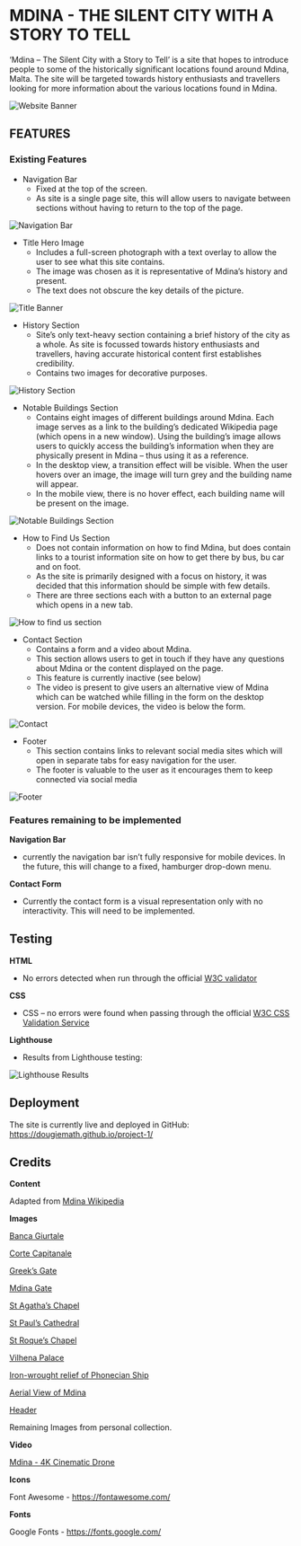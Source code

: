 # MDINA - THE SILENT CITY WITH A STORY TO TELL

‘Mdina – The Silent City with a Story to Tell’ is a site that hopes to introduce people to some of the historically significant locations found around Mdina, Malta.  The site will be targeted towards history enthusiasts and travellers looking for more information about the various locations found in Mdina.  

![Website Banner](assets/images/readme-images/hero-image-with-title.jpg)

## FEATURES

### Existing Features

* Navigation Bar
    - Fixed at the top of the screen.
    - As site is a single page site, this will allow users to navigate between sections without having to return to the top of the page.

![Navigation Bar](assets/images/readme-images/navigation-bar.jpg)

* Title Hero Image
    - Includes a full-screen photograph with a text overlay to allow the user to see what this site contains. 
    - The image was chosen as it is representative of Mdina’s history and present.
    - The text does not obscure the key details of the picture.

![Title Banner](assets/images/readme-images/hero-image-with-title-mobile.jpg)

* History Section
    - Site’s only text-heavy section containing a brief history of the city as a whole.  As site is focussed towards history enthusiasts and travellers, having accurate historical content first establishes credibility. 
    - Contains two images for decorative purposes.

![History Section](assets/images/readme-images/history-section-desktop.jpg)

* Notable Buildings Section
    - Contains eight images of different buildings around Mdina.  Each image serves as a link to the building’s dedicated Wikipedia page (which opens in a new window).  Using the building’s image allows users to quickly access the building’s information when they are physically present in Mdina – thus using it as a reference.
    - In the desktop view, a transition effect will be visible.  When the user hovers over an image, the image will turn grey and the building name will appear.
    - In the mobile view, there is no hover effect, each building name will be present on the image.

![Notable Buildings Section](assets/images/readme-images/notable-buildings-section-desktop.jpg)

* How to Find Us Section
    - Does not contain information on how to find Mdina, but does contain links to a tourist information site on how to get there by bus, bu car and on foot.
     - As the site is primarily designed with a focus on history, it was decided that this information should be simple with few details.
    - There are three sections each with a button to an external page which opens in a new tab.

![How to find us section](assets/images/readme-images/how-to-find-us-desktop.jpg)

* Contact Section
    - Contains a form and a video about Mdina.  
    - This section allows users to get in touch if they have any questions about Mdina or the content displayed on the page.
    - This feature is currently inactive (see below)
     - The video is present to give users an alternative view of Mdina which can be watched while filling in the form on the desktop version.  For mobile devices, the video is below the form.

![Contact](assets/images/readme-images/contact-section-desktop.jpg)

* Footer
    - This section contains links to relevant social media sites which will open in separate tabs for easy navigation for the user.
    - The footer is valuable to the user as it encourages them to keep connected via social media

![Footer](assets/images/readme-images/footer-desktop.jpg)

### Features remaining to be implemented

**Navigation Bar** 
* currently the navigation bar isn’t fully responsive for mobile devices.  In the future, this will change to a fixed, hamburger drop-down menu.

**Contact Form**
* Currently the contact form is a visual representation only with no interactivity.  This will need to be implemented.

## Testing
**HTML**
* No errors detected when run through the official [W3C validator](https://validator.w3.org/nu/?doc=https%3A%2F%2Fdougiemath.github.io%2Fproject-1%2F)

**CSS**
* CSS – no errors were found when passing through the official [W3C CSS Validation Service](https://jigsaw.w3.org/css-validator/validator?uri=https%3A%2F%2Fdougiemath.github.io%2Fproject-1%2F&profile=css3svg&usermedium=all&warning=1&vextwarning=&lang=en)

**Lighthouse**
* Results from Lighthouse testing:

![Lighthouse Results](assets/images/readme-images/lighthouse-results.jpg)

## Deployment

The site is currently live and deployed in GitHub: https://dougiemath.github.io/project-1/ 

## Credits

**Content**

Adapted from [Mdina Wikipedia](https://en.wikipedia.org/wiki/Mdina)

**Images**

[Banca Giurtale](https://commons.wikimedia.org/wiki/File:Mdina_St_Agatha_chapel.JPG#/media/File:Mdina_St_Agatha_chapel.JPG)

[Corte Capitanale](https://commons.wikimedia.org/wiki/File:Mdina_St_Agatha_chapel.JPG#/media/File:Mdina_St_gatha_chapel.JPG)

[Greek’s Gate](https://commons.wikimedia.org/wiki/File:Bieb_il-Griegi.jpg#/media/File:Bieb_il-Griegi.jpg)

[Mdina Gate](https://pixabay.com/images/id-1988027/)

[St Agatha’s Chapel](https://commons.wikimedia.org/wiki/File:Mdina_St_Agatha_chapel.JPG#/media/File:Mdina_St_Agatha_chapel.JPG)

[St Paul’s Cathedral](https://pixabay.com/images/id-2059102/)

[St Roque’s Chapel](https://commons.wikimedia.org/wiki/File:Mdina_St_Agatha_chapel.JPG#/media/File:Mdina_St_Agatha_chapel.JPG)

[Vilhena Palace](https://pixabay.com/images/id-1988027/)

[Iron-wrought relief of Phonecian Ship](https://commons.wikimedia.org/wiki/File:Fenisisk_b%C3%A5t_p%C3%A5_h%C3%A4llristning.png#/media/File:Fenisisk_båt_på_hällristning.png)

[Aerial View of Mdina](https://www.pexels.com/photo/aerial-view-of-brown-concrete-building-7681934/?utm_content=attributionCopyText&utm_medium=referral&utm_source=pexels)

[Header](https://pixabay.com/images/id-3913077/)

Remaining Images from personal collection.

**Video**

[Mdina - 4K Cinematic Drone](https://www.youtube.com/watch?v=q_7-Lx3Xm2g)

**Icons**

Font Awesome - https://fontawesome.com/

**Fonts**

Google Fonts - https://fonts.google.com/